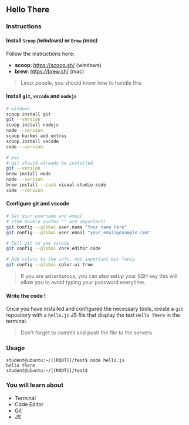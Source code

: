 ## Hello There

### Instructions

#### Install `Scoop` *(windows)* or `Brew` *(mac)*

Follow the instructions here:
- **scoop**: https://scoop.sh/ (windows)
- **brew**: https://brew.sh/ (mac)

> Linux people, you should know how to handle this


#### Install `git`, `vscode` and `nodejs`

```bash
# windows
scoop install git
git --version
scoop install nodejs
node --version
scoop bucket add extras
scoop install vscode
code --version

# mac
# git should already be installed
git --version
brew install node
node --version
brew install --cask visual-studio-code
code --version
```

#### Configure git and vscode

```bash
# Set your username and email
# (the double quotes "" are important)
git config --global user.name "Your name here"
git config --global user.email "your_email@example.com"

# Tell git to use vscode
git config --global core.editor code

# Add colors to the info, not important but fancy
git config --global color.ui true
```

> If you are adventurous, you can also setup your SSH key
> this will allow you to avoid typing your password everytime.


#### Write the code !

Once you have installed and configured the necessary tools,
create a `git` repository with a `hello.js` JS file
that display the text `Hello There` in the terminal.

> Don't forget to commit and push the file to the servers

### Usage

```console
student@ubuntu:~/[[ROOT]]/test$ node hello.js
hello there
student@ubuntu:~/[[ROOT]]/test$
```

### You will learn about

- Terminal
- Code Editor
- Git
- JS
